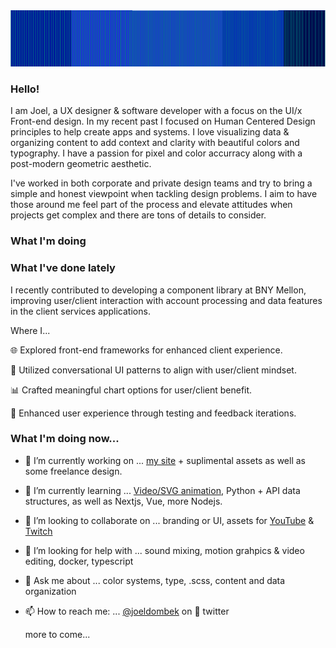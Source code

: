 <a href="http://joeldom.github.io/redesign/sandbox/" target="_blank">
  <img class="aligncenter" alt="Joel Dombek Design 2022" src="https://raw.githubusercontent.com/joeldom/asset/main/twitter-header.png" width="847" height="90" />
</a>

### Hello!

I am Joel, a UX designer & software developer with a focus on the UI/x Front-end design. In my recent past I focused on Human Centered Design principles to help create apps and systems. I love visualizing data & organizing content to add context and clarity with beautiful colors and typography. I have a passion for pixel and color accurracy along with a post-modern geometric aesthetic. 

I've worked in both corporate and private design teams and try to bring a simple and honest viewpoint when tackling design problems. I aim to have those around me feel part of the process and elevate attitudes when projects get complex and there are tons of details to consider. 

### What I'm doing


### What I've done lately 
I recently contributed to developing a component library at BNY Mellon, improving user/client interaction with account processing and data features in the client services applications.

Where I...

🌐 Explored front-end frameworks for enhanced client experience.

💬 Utilized conversational UI patterns to align with user/client mindset.

📊 Crafted meaningful chart options for user/client benefit.

🔄 Enhanced user experience through testing and feedback iterations.


<!--
https://www.linkedin.com/in/joel-dombek-6b056828/
https://www.instagram.com/joeld/
https://www.twitch.tv/joeldombek
https://codepen.io/joeldom
http://joeldom.github.io/
http://joeldom.github.io/redesign/
https://joeldom.github.io/resume/
https://joeldom.github.io/style-guide/

**joeldom/joeldom** is a ✨ _special_ ✨ repository because its `README.md` (this file) appears on your GitHub profile.

Tools I Use

General

    Firefox as primary browser
    Fantastical for calendars
    Slack & Discord for VC chat

Design

    Figma for design and prototyping
    Photoshop for image processing & editing
    Lightroom or NoMacs for batch image processing

Development

    Atom & VSCode for coding or writing
    GitKraken for version control
    
Video

    OBS for recording
    VLC for viewing and testing
    After Effects for editing


Here are some ideas to get you started:

- 🔭 I’m currently working on ...
- 🌱 I’m currently learning ...
- 👯 I’m looking to collaborate on ...
- 🤔 I’m looking for help with ...
- 💬 Ask me about ...
- 📫 How to reach me: ...
- 😄 Pronouns: ...
- ⚡ Fun fact: ...
-->

### What I'm doing now...

- 🔭 I’m currently working on ... <a href="https://joeldom.github.io/redesign/" target="_blank">my site</a> + suplimental assets as well as some freelance design.
- 🌱 I’m currently learning ... <a href="https://joeldom.github.io/redesign/sandbox" target="_blank">Video/SVG animation</a>, Python + API data structures, as well as Nextjs, Vue, more Nodejs.
- 👯 I’m looking to collaborate on ... branding or UI, assets for <a href="https://www.youtube.com/@JoelDombek/" target="_blank">YouTube</a> & <a href="https://www.twitch.tv/joeldombek" target="_blank">Twitch</a>
- 🤔 I’m looking for help with ... sound mixing, motion grahpics & video editing, docker, typescript
- 💬 Ask me about ... color systems, type, .scss, content and data organization
- 📫 How to reach me: ... <a href="https://twitter.com/joeldombek" target="_blank">@joeldombek</a> on  twitter

  more to come...

